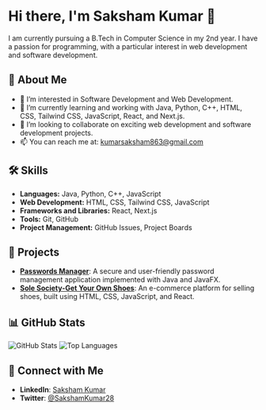 # Hi there, I'm Saksham Kumar 👋

I am currently pursuing a B.Tech in Computer Science in my 2nd year. I have a passion for programming, with a particular interest in web development and software development.

## 🚀 About Me
- 👀 I’m interested in Software Development and Web Development.
- 🌱 I’m currently learning and working with Java, Python, C++, HTML, CSS, Tailwind CSS, JavaScript, React, and Next.js.
- 💞️ I’m looking to collaborate on exciting web development and software development projects.
- 📫 You can reach me at: [kumarsaksham863@gmail.com](mailto:kumarsaksham863@gmail.com)

## 🛠️ Skills
- **Languages:** Java, Python, C++, JavaScript
- **Web Development:** HTML, CSS, Tailwind CSS, JavaScript
- **Frameworks and Libraries:** React, Next.js
- **Tools:** Git, GitHub
- **Project Management:** GitHub Issues, Project Boards

## 💼 Projects
- **[Passwords Manager](https://github.com/SakshamKumar28/SafeNest-Your-Personal-Passwords-Manager.git)**: A secure and user-friendly password management application implemented with Java and JavaFX.
- **[Sole Society-Get Your Own Shoes](https://github.com/SakshamKumar28/Sole-Society-The-Best-Shoe-Selling-Platform)**: An e-commerce platform for selling shoes, built using HTML, CSS, JavaScript, and React.

## 📊 GitHub Stats
![GitHub Stats](https://github-readme-stats.vercel.app/api?username=SakshamKumar28&show_icons=true&theme=radical)
![Top Languages](https://github-readme-stats.vercel.app/api/top-langs/?username=SakshamKumar28&layout=compact&theme=radical)

## 🔗 Connect with Me
- **LinkedIn**: [Saksham Kumar](https://www.linkedin.com/in/sakshamkumar28)
- **Twitter**: [@SakshamKumar28](https://twitter.com/SakshamKumar28)
